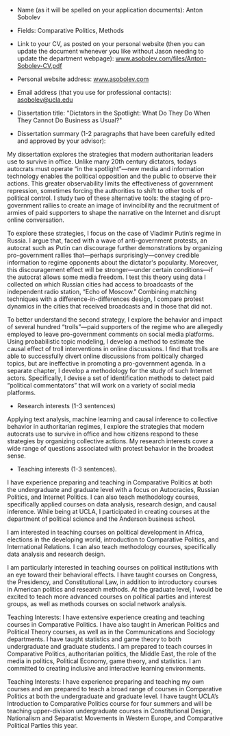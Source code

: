 * Name (as it will be spelled on your application documents): Anton Sobolev

* Fields: Comparative Politics, Methods

* Link to your CV, as posted on your personal website (then you can update the document whenever you like without Jason needing to update the department webpage):
www.asobolev.com/files/Anton-Sobolev-CV.pdf

* Personal website address: www.asobolev.com

* Email address (that you use for professional contacts): asobolev@ucla.edu

* Dissertation title: "Dictators in the Spotlight: What Do They Do When They Cannot Do Business as Usual?"

* Dissertation summary (1-2 paragraphs that have been carefully edited and approved by your advisor): 

My dissertation explores the strategies that modern authoritarian leaders use to survive in office. Unlike many 20th century dictators, todays autocrats must operate “in the spotlight”—new media and information technology enables the political opposition and the public to observe their actions. This greater observability limits the effectiveness of government repression, sometimes forcing the authorities to shift to other tools of political control. I study two of these alternative tools: the staging of pro-government rallies to create an image of invincibility and the recruitment of armies of paid supporters to shape the narrative on the Internet and disrupt online conversation. 

To explore these strategies, I focus on the case of Vladimir Putin’s regime in Russia. I argue that, faced with a wave of anti-government protests, an autocrat such as Putin can discourage further demonstrations by organizing pro-government rallies that—perhaps surprisingly—convey credible information to regime opponents about the dictator's popularity. Moreover, this discouragement effect will be stronger—under certain conditions—if the autocrat allows some media freedom. I test this theory using data I collected on which Russian cities had access to broadcasts of the independent radio station, “Echo of Moscow.” Combining matching techniques with a difference-in-differences design, I compare protest dynamics in the cities that received broadcasts and in those that did not. 

To better understand the second strategy, I explore the behavior and impact of several hundred “trolls”—paid supporters of the regime who are allegedly employed to leave pro-government comments on social media platforms. Using probabilistic topic modeling, I develop a method to estimate the causal effect of troll interventions in online discussions. I find that trolls are able to successfully divert online discussions from politically charged topics, but are ineffective in promoting a pro-government agenda. In a separate chapter, I develop a methodology for the study of such Internet actors. Specifically, I devise a set of identification methods to detect paid “political commentators” that will work on a variety of social media platforms.

* Research interests (1-3 sentences)

Applying text analysis, machine learning and causal inference to collective behavior in authoritarian regimes, I explore the strategies that modern autocrats use to survive in office and how citizens respond to these strategies by organizing collective actions. My research interests cover a wide range of questions associated with protest behavior in the broadest sense.

* Teaching interests (1-3 sentences).

I have experience preparing and teaching in Comparative Politics at both the undergraduate and graduate level with a focus on Autocracies, Russian Politics, and Internet Politics. I can also teach methodology courses, specifically applied courses on data analysis, research design, and causal inference. While being at UCLA, I participated in creating courses at the department of political science and the Anderson business school.

I am interested in teaching courses on political development in Africa, elections in the developing world, introduction to Comparative Politics, and International Relations. I can also teach methodology courses, specifically data analysis and research design.  

I am particularly interested in teaching courses on political institutions with an eye toward their behavioral effects. I have taught courses on Congress, the Presidency, and Constitutional Law, in addition to introductory courses in American politics and research methods. At the graduate level, I would be excited to teach more advanced courses on political parties and interest groups, as well as methods courses on social network analysis.


Teaching Interests:
I have extensive experience creating and teaching courses in Comparative Politics. I have also taught in American Politics and Political Theory courses, as well as in the Communications and Sociology departments. I have taught statistics and game theory to both undergraduate and graduate students. I am prepared to teach courses in Comparative Politics, authoritarian politics, the Middle East, the role of the media in politics, Political Economy, game theory, and statistics. I am committed to creating inclusive and interactive learning environments.

Teaching Interests:
I have experience preparing and teaching my own courses and am prepared to teach a broad range of courses in Comparative Politics at both the undergraduate and graduate level. I have taught UCLA’s Introduction to Comparative Politics course for four summers and will be teaching upper-division undergraduate courses in Constitutional Design, Nationalism and Separatist Movements in Western Europe, and Comparative Political Parties this year.